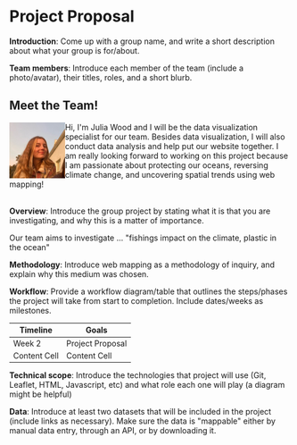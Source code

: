 # Project Proposal

**Introduction**: Come up with a group name, and write a short description about what your group is for/about. 

**Team members**: Introduce each member of the team (include a photo/avatar), their titles, roles, and a short blurb.

## Meet the Team!

<img align="left" width="100" height="100" src="https://github.com/eliaranita1/project1/blob/main/kelseyselfiesmall_img.jpg">
Hi, I'm Julia Wood and I will be the data visualization specialist for our team. Besides data visualization, I will also conduct data analysis and help put our website together. I am really looking forward to working on this project because I am passionate about protecting our oceans, reversing climate change, and uncovering spatial trends using web mapping! <br/><br/>


**Overview**: Introduce the group project by stating what it is that you are investigating, and why this is a matter of importance.

Our team aims to investigate ... "fishings impact on the climate, plastic in the ocean"

**Methodology**: Introduce web mapping as a methodology of inquiry, and explain why this medium was chosen.

**Workflow**: Provide a workflow diagram/table that outlines the steps/phases the project will take from start to completion. Include dates/weeks as milestones.

| Timeline  | Goals |
| ------------- | ------------- |
| Week 2  | Project Proposal  |
| Content Cell  | Content Cell  |

**Technical scope**: Introduce the technologies that project will use (Git, Leaflet, HTML, Javascript, etc) and what role each one will play (a diagram might be helpful)

**Data**: Introduce at least two datasets that will be included in the project (include links as necessary). Make sure the data is "mappable" either by manual data entry, through an API, or by downloading it.
